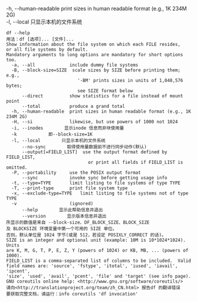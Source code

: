 -h, --human-readable  print sizes in human readable format (e.g., 1K 234M 2G)  
-l, --local        只显示本机的文件系统




    df --help
    用法：df [选项]... [文件]...
    Show information about the file system on which each FILE resides,
    or all file systems by default.
    Mandatory arguments to long options are mandatory for short options too.
      -a, --all             include dummy file systems
      -B, --block-size=SIZE  scale sizes by SIZE before printing them; e.g.,
                               '-BM' prints sizes in units of 1,048,576 bytes;
                               see SIZE format below
          --direct          show statistics for a file instead of mount point
          --total           produce a grand total
      -h, --human-readable  print sizes in human readable format (e.g., 1K 234M 2G)
      -H, --si              likewise, but use powers of 1000 not 1024
      -i, --inodes        显示inode 信息而非块使用量
      -k            即--block-size=1K
      -l, --local        只显示本机的文件系统
          --no-sync        取得使用量数据前不进行同步动作(默认)
          --output[=FIELD_LIST]  use the output format defined by FIELD_LIST,
                                   or print all fields if FIELD_LIST is omitted.
      -P, --portability     use the POSIX output format
          --sync            invoke sync before getting usage info
      -t, --type=TYPE       limit listing to file systems of type TYPE
      -T, --print-type      print file system type
      -x, --exclude-type=TYPE   limit listing to file systems not of type TYPE
      -v                    (ignored)
          --help        显示此帮助信息并退出
          --version        显示版本信息并退出
    所显示的数值是来自 --block-size、DF_BLOCK_SIZE、BLOCK_SIZE
    及 BLOCKSIZE 环境变量中第一个可用的 SIZE 单位。
    否则，默认单位是 1024 字节(或是 512，若设定 POSIXLY_CORRECT 的话)。
    SIZE is an integer and optional unit (example: 10M is 10*1024*1024).  Units
    are K, M, G, T, P, E, Z, Y (powers of 1024) or KB, MB, ... (powers of 1000).
    FIELD_LIST is a comma-separated list of columns to be included.  Valid
    field names are: 'source', 'fstype', 'itotal', 'iused', 'iavail', 'ipcent',
    'size', 'used', 'avail', 'pcent', 'file' and 'target' (see info page).
    GNU coreutils online help: <http://www.gnu.org/software/coreutils/>
    请向<http://translationproject.org/team/zh_CN.html> 报告df 的翻译错误
    要获取完整文档，请运行：info coreutils 'df invocation'
